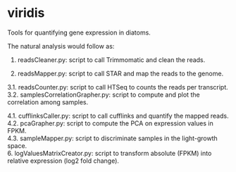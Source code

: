 # viridis
Tools for quantifying gene expression in diatoms.  
    
The natural analysis would follow as:   

1. readsCleaner.py: script to call Trimmomatic and clean the reads.

2. readsMapper.py: script to call STAR and map the reads to the genome.

3.1. readsCounter.py: script to call HTSeq to counts the reads per transcript.  
3.2. samplesCorrelationGrapher.py: script to compute and plot the correlation among samples.  

4.1. cufflinksCaller.py: script to call cufflinks and quantify the mapped reads.  
4.2. pcaGrapher.py: script to compute the PCA on expression values in FPKM.  
4.3. sampleMapper.py: script to discriminate samples in the light-growth space.  
6. logValuesMatrixCreator.py: script to transform absolute (FPKM) into relative expression (log2 fold change). 

